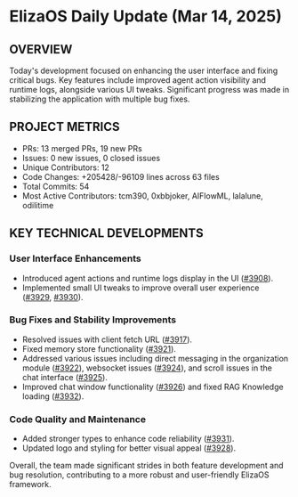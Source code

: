 # ElizaOS Daily Update (Mar 14, 2025)

## OVERVIEW 
Today's development focused on enhancing the user interface and fixing critical bugs. Key features include improved agent action visibility and runtime logs, alongside various UI tweaks. Significant progress was made in stabilizing the application with multiple bug fixes.

## PROJECT METRICS
- PRs: 13 merged PRs, 19 new PRs
- Issues: 0 new issues, 0 closed issues
- Unique Contributors: 12
- Code Changes: +205428/-96109 lines across 63 files
- Total Commits: 54
- Most Active Contributors: tcm390, 0xbbjoker, AIFlowML, lalalune, odilitime

## KEY TECHNICAL DEVELOPMENTS

### User Interface Enhancements
- Introduced agent actions and runtime logs display in the UI ([#3908](https://github.com/elizaos/eliza/pull/3908)).
- Implemented small UI tweaks to improve overall user experience ([#3929](https://github.com/elizaos/eliza/pull/3929), [#3930](https://github.com/elizaos/eliza/pull/3930)).

### Bug Fixes and Stability Improvements
- Resolved issues with client fetch URL ([#3917](https://github.com/elizaos/eliza/pull/3917)).
- Fixed memory store functionality ([#3921](https://github.com/elizaos/eliza/pull/3921)).
- Addressed various issues including direct messaging in the organization module ([#3922](https://github.com/elizaos/eliza/pull/3922)), websocket issues ([#3924](https://github.com/elizaos/eliza/pull/3924)), and scroll issues in the chat interface ([#3925](https://github.com/elizaos/eliza/pull/3925)).
- Improved chat window functionality ([#3926](https://github.com/elizaos/eliza/pull/3926)) and fixed RAG Knowledge loading ([#3932](https://github.com/elizaos/eliza/pull/3932)).

### Code Quality and Maintenance
- Added stronger types to enhance code reliability ([#3931](https://github.com/elizaos/eliza/pull/3931)).
- Updated logo and styling for better visual appeal ([#3928](https://github.com/elizaos/eliza/pull/3928)). 

Overall, the team made significant strides in both feature development and bug resolution, contributing to a more robust and user-friendly ElizaOS framework.
